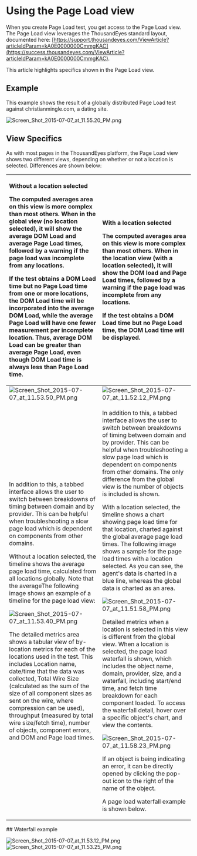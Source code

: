 # Using the Page Load view

When you create Page Load test, you get access to the Page Load view.  The Page Load view leverages the ThousandEyes standard layout, documented here: [https://support.thousandeyes.com/ViewArticle?articleIdParam=kA0E0000000CmmgKAC](https://success.thousandeyes.com/ViewArticle?articleIdParam=kA0E0000000CmmgKAC).  

This article highlights specifics shown in the Page Load view.

## Example

This example shows the result of a globally distributed Page Load test against christianmingle.com, a dating site.

![Screen\_Shot\_2015-07-07\_at\_11.55.20\_PM.png](https://success.thousandeyes.com/servlet/rtaImage?eid=ka044000000UJkB&feoid=00NE0000006OT0r&refid=0EME0000000DWPQ)

## View Specifics

 As with most pages in the ThousandEyes platform, the Page Load view shows two different views, depending on whether or not a location is selected.  Differences are shown below:

<table>
  <thead>
    <tr>
      <th style="text-align:left">
        <p><b>Without a location selected</b>
        </p>
        <p>The computed averages area on this view is more complex than most others.
          When in the global view (no location selected), it will show the average
          DOM Load and average Page Load times, followed by a warning if the page
          load was incomplete from any locations.</p>
        <p>If the test obtains a DOM Load time but no Page Load time from one or
          more locations, the DOM Load time will be incorporated into the average
          DOM Load, while the average Page Load will have one fewer measurement per
          incomplete location. Thus, average DOM Load can be greater than average
          Page Load, even though DOM Load time is always less than Page Load time.</p>
      </th>
      <th style="text-align:left">
        <p><b>With a location selected</b>
        </p>
        <p>The computed averages area on this view is more complex than most others.
          When in the location view (with a location selected), it will show the
          DOM load and Page Load times, followed by a warning if the page load was
          incomplete from any locations.</p>
        <p>If the test obtains a DOM Load time but no Page Load time, the DOM Load
          time will be displayed.</p>
      </th>
    </tr>
  </thead>
  <tbody>
    <tr>
      <td style="text-align:left">
        <img src="https://success.thousandeyes.com/servlet/rtaImage?eid=ka044000000UJkB&amp;feoid=00NE0000006OT0r&amp;refid=0EME0000000DWPS"
        alt="Screen_Shot_2015-07-07_at_11.53.50_PM.png" />
      </td>
      <td style="text-align:left">
        <img src="https://success.thousandeyes.com/servlet/rtaImage?eid=ka044000000UJkB&amp;feoid=00NE0000006OT0r&amp;refid=0EME0000000DWPu"
        alt="Screen_Shot_2015-07-07_at_11.52.12_PM.png" />
      </td>
    </tr>
    <tr>
      <td style="text-align:left">
        <p>In addition to this, a tabbed interface allows the user to switch between
          breakdowns of timing between domain and by provider. This can be helpful
          when troubleshooting a slow page load which is dependent on components
          from other domains.</p>
        <p>Without a location selected, the timeline shows the average page load
          time, calculated from all locations globally. Note that the averageThe
          following image shows an example of a timeline for the page load view:</p>
        <p>
          <img src="https://success.thousandeyes.com/servlet/rtaImage?eid=ka044000000UJkB&amp;feoid=00NE0000006OT0r&amp;refid=0EME0000000DWPR"
          alt="Screen_Shot_2015-07-07_at_11.53.40_PM.png" />
        </p>
        <p>The detailed metrics area shows a tabular view of by-location metrics
          for each of the locations used in the test. This includes Location name,
          date/time that the data was collected, Total Wire Size (calculated as the
          sum of the size of all component sizes as sent on the wire, where compression
          can be used), throughput (measured by total wire size/fetch time), number
          of objects, component errors, and DOM and Page load times.</p>
      </td>
      <td style="text-align:left">
        <p>In addition to this, a tabbed interface allows the user to switch between
          breakdowns of timing between domain and by provider. This can be helpful
          when troubleshooting a slow page load which is dependent on components
          from other domains. The only difference from the global view is the number
          of objects is included is shown.</p>
        <p>With a location selected, the timeline shows a chart showing page load
          time for that location, charted against the global average page load times.
          The following image shows a sample for the page load times with a location
          selected. As you can see, the agent&apos;s data is charted in a blue line,
          whereas the global data is charted as an area.</p>
        <p>
          <img src="https://success.thousandeyes.com/servlet/rtaImage?eid=ka044000000UJkB&amp;feoid=00NE0000006OT0r&amp;refid=0EME0000000DWPy"
          alt="Screen_Shot_2015-07-07_at_11.51.58_PM.png" />
        </p>
        <p>Detailed metrics when a location is selected in this view is different
          from the global view. When a location is selected, the page load waterfall
          is shown, which includes the object name, domain, provider, size, and a
          waterfall, including start/end time, and fetch time breakdown for each
          component loaded. To access the waterfall detail, hover over a specific
          object&apos;s chart, and view the contents.</p>
        <p>
          <img src="https://success.thousandeyes.com/servlet/rtaImage?eid=ka044000000UJkB&amp;feoid=00NE0000006OT0r&amp;refid=0EME0000000DWPp"
          alt="Screen_Shot_2015-07-07_at_11.58.23_PM.png" />
        </p>
        <p>If an object is being indicating an error, it can be directly opened by
          clicking the pop-out icon to the right of the name of the object.</p>
        <p>A page load waterfall example is shown below.</p>
      </td>
    </tr>
  </tbody>
</table>## Waterfall example

![Screen\_Shot\_2015-07-07\_at\_11.53.12\_PM.png](https://success.thousandeyes.com/servlet/rtaImage?eid=ka044000000UJkB&feoid=00NE0000006OT0r&refid=0EME0000000DWPr)  
![Screen\_Shot\_2015-07-07\_at\_11.53.25\_PM.png](https://success.thousandeyes.com/servlet/rtaImage?eid=ka044000000UJkB&feoid=00NE0000006OT0r&refid=0EME0000000DWPt)

